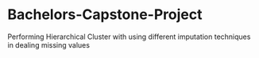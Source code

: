 # Bachelors-Capstone-Project
Performing Hierarchical Cluster with using different imputation techniques in dealing missing values
